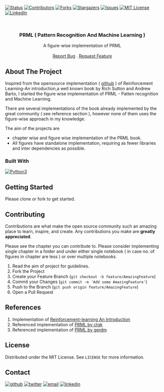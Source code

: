 <!-- PROJECT SHIELDS -->
<!--
*** I'm using markdown "reference style" links for readability.
*** Reference links are enclosed in brackets [ ] instead of parentheses ( ).
*** See the bottom of this document for the declaration of the reference variables
*** for contributors-url, forks-url, etc. This is an optional, concise syntax you may use.
*** https://www.markdownguide.org/basic-syntax/#reference-style-links
-->
[![Status][developement-shield]][developement-shiled-url]
[![Contributors][contributors-shield]][contributors-url]
[![Forks][forks-shield]][forks-url]
[![Stargazers][stars-shield]][stars-url]
[![Issues][issues-shield]][issues-url]
[![MIT License][license-shield]][license-url]
[![LinkedIn][linkedin-shield]][linkedin-url]


<!-- PROJECT LOGO -->
<br />
<p align="center">
  <h3 align="center"> PRML ( Pattern Recognition And Machine Learning )</h3>

  <p align="center">
    A figure-wise implementation of PRML
    <br />
    <br />
    <a href="https://github.com/rohitdavas/PRML/issues">Report Bug</a>
    .
    <a href="https://github.com/rohitdavas/PRML/issues">Request Feature</a>
  </p>
</p>


<!-- ABOUT THE PROJECT -->
## About The Project
Inspired from the opensource implementation ( [github](https://github.com/ShangtongZhang/reinforcement-learning-an-introduction) ) of 
Reinforcement Learning-An introduction,a well known book by Rich Sutton and Andrew Barto, I started the figure wise implementation of PRML - Patten recognition and Machine Learning. 

There are several implementations of the book already implemented by the great community ( see reference section ), however none of them uses the figure-wise approach in my knowledge.

The aim of the projects are 
- chapter wise and figure wise implementation of the PRML book.
- All figures have  standalone implementation, requiring as fewer libraries and inter dependencies as possible.



### Built With
[![Python3][python-shield]][python-shield-url]

<!-- GETTING STARTED -->
## Getting Started
Please clone or fork to get started. 

## Contributing
Contributions are what make the open source community such an amazing place to learn, inspire, and create. Any contributions you make are **greatly appreciated**.

Please see the chapter you can contribute to. 
Please consider implementing single chapter in a folder and under either single notebook ( in case no. of figures in chapter are less ) 
or over multiple notebooks. 

1. Read the aim of project for guidelines.
1. Fork the Project
2. Create your Feature Branch (`git checkout -b feature/AmazingFeature`)
3. Commit your Changes (`git commit -m 'Add some AmazingFeature'`)
4. Push to the Branch (`git push origin feature/AmazingFeature`)
5. Open a Pull Request

<!-- LICENSE -->

## References 
1. Implementation of [Reinforcement-learning An Introduction](https://github.com/ShangtongZhang/reinforcement-learning-an-introduction)
2. Referenced implementation of [PRML by ctgk](https://github.com/ctgk/PRML)
3. Referenced implementation of [PRML by gerdm](https://github.com/gerdm/prml)

## License
Distributed under the MIT License. See `LICENSE` for more information.



<!-- CONTACT -->
## Contact
[![github][github-shield]][github-shield-url]
[![twitter][twitter-shield]][twitter-shield-url]
[![email][email-shield]][email-shield-url]
[![linkedin][linkedin-shield]][linkedin-url]

<!-- MARKDOWN LINKS & IMAGES -->
<!-- https://www.markdownguide.org/basic-syntax/#reference-style-links -->

[contributors-shield]: https://img.shields.io/github/contributors/rohitdavas/PRML.svg?style=for-the-badge
[contributors-url]: https://github.com/rohitdavas/PRML/graphs/contributors

[forks-shield]: https://img.shields.io/github/forks/rohitdavas/PRML.svg?style=for-the-badge
[forks-url]: https://github.com/rohitdavas/PRML/network/members

[stars-shield]: https://img.shields.io/github/stars/rohitdavas/PRML.svg?style=for-the-badge
[stars-url]: https://github.com/rohitdavas/PRML/stargazers

[issues-shield]: https://img.shields.io/github/issues/rohitdavas/PRML.svg?style=for-the-badge
[issues-url]: https://github.com/rohitdavas/PRML/issues

[license-shield]: https://img.shields.io/github/license/rohitdavas/PRML.svg?style=for-the-badge
[license-url]: https://github.com/rohitdavas/PRML/blob/master/LICENSE

[linkedin-shield]: https://img.shields.io/badge/-LinkedIn-black.svg?style=for-the-badge&logo=linkedin&colorB=555
[linkedin-url]: https://linkedin.com/in/rohit-davas

[developement-shield]:https://img.shields.io/static/v1?label=Status&message=In-Developement&color=informational
[developement-shiled-url]:https://github.com/rohitdavas/PRML

[python-shield]:https://img.shields.io/static/v1?label=Pythin&message=3&color=red
[python-shield-url]:https://python.org/

[github-shield]:https://img.shields.io/github/followers/rohitdavas?label=follow&style=social
[github-shield-url]:https://github.com/rohitdavas

[twitter-shield]:https://img.shields.io/twitter/follow/rohitdavas?label=Follow&style=social
[twitter-shield-url]:https://twitter.com/rohitdavas

[email-shield]:https://img.shields.io/static/v1?label=email&message=rohitdavas.git@gmail.com&color=blueviolet
[email-shield-url]:https://rohitdavas.github.io/ 
